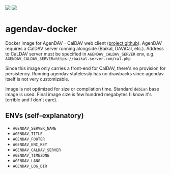[![](https://images.microbadger.com/badges/image/nagimov/agendav-docker.svg)](https://hub.docker.com/r/nagimov/agendav-docker)
[![](https://img.shields.io/docker/pulls/nagimov/agendav-docker.svg)](https://hub.docker.com/r/nagimov/agendav-docker)

# agendav-docker
Docker image for AgenDAV - CalDAV web client ([project github](https://github.com/agendav/agendav)). AgenDAV requires a CalDAV server running alongside (Baïkal, DAViCal, etc.). Address to CaLDAV server must be specified in `AGENDAV_CALDAV_SERVER` env, e.g. `AGENDAV_CALDAV_SERVER=https://baikal.server.com/cal.php`

Since this image only carries a front-end for CalDAV, there's no provision for persistency. Running agendav statelessly has no drawbacks since agendav itself is not very customizable.

Image is not optimized for size or compilation time. Standard `debian` base image is used. Final image size is few hundred megabytes (I know it's terrible and I don't care).

## ENVs (self-explanatory)

- `AGENDAV_SERVER_NAME`
- `AGENDAV_TITLE`
- `AGENDAV_FOOTER`
- `AGENDAV_ENC_KEY`
- `AGENDAV_CALDAV_SERVER`
- `AGENDAV_TIMEZONE`
- `AGENDAV_LANG`
- `AGENDAV_LOG_DIR`
